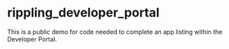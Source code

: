 # rippling_developer_portal
This is a public demo for code needed to complete an app listing within the Developer Portal.
